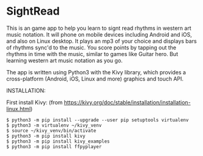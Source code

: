 # SightRead

This is an game app to help you learn to signt read rhythms in western art music notation.
It will phone on mobile devices including Android and iOS, and also on Linux desktop.
It plays an mp3 of your choice and displays bars of rhythms sync'd to the music.
You score points by tapping out the rhythms in time with the music, similar to games like Guitar hero.
But learning western art music notation as you go.

The app is written using Python3 with the Kivy library, which provides a cross-platform (Android, iOS, Linux and more) graphics and touch API.

INSTALLATION:

First install Kivy: (from https://kivy.org/doc/stable/installation/installation-linux.html)

```
$ python3 -m pip install --upgrade --user pip setuptools virtualenv
$ python3 -m virtualenv ~/kivy_venv
$ source ~/kivy_venv/bin/activate
$ python3 -m pip install kivy
$ python3 -m pip install kivy_examples
$ python3 -m pip install ffpyplayer
```
